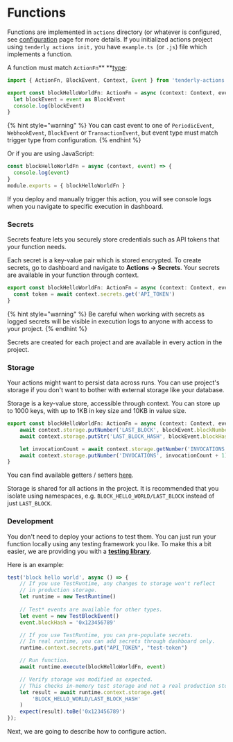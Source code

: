 # Functions

Functions are implemented in `actions` directory (or whatever is configured, see [configuration](https://app.gitbook.com/o/-LeLQOwIQG3HndcULLU2/s/-LeLQaB11\_TIOtLg8tIW/c/CdQUNwVtK1HwdPK4UIfp/web3-actions/configuration) page for more details. If you initialized actions project using `tenderly actions init,` you have `example.ts `(or `.js`) file which implements a function.

A function must match `ActionFn`** **[type](https://github.com/Tenderly/tenderly-actions/blob/main/packages/tenderly-actions/src/actions.ts#L4):

```typescript
import { ActionFn, BlockEvent, Context, Event } from 'tenderly-actions'

export const blockHelloWorldFn: ActionFn = async (context: Context, event: Event) => {
  let blockEvent = event as BlockEvent
  console.log(blockEvent)
}
```

{% hint style="warning" %}
You can cast event to one of `PeriodicEvent`, `WebhookEvent`, `BlockEvent` or `TransactionEvent`, but event type must match trigger type from configuration.
{% endhint %}

Or if you are using JavaScript:

```javascript
const blockHelloWorldFn = async (context, event) => {
  console.log(event)
}
module.exports = { blockHelloWorldFn }
```

If you deploy and manually trigger this action, you will see console logs when you navigate to specific execution in dashboard.

### Secrets

Secrets feature lets you securely store credentials such as API tokens that your function needs.&#x20;

Each secret is a key-value pair which is stored encrypted. To create secrets, go to dashboard and navigate to **Actions **->** Secrets**. Your secrets are available in your function through context.

```typescript
export const blockHelloWorldFn: ActionFn = async (context: Context, event: Event) => {
  const token = await context.secrets.get('API_TOKEN')
}
```

{% hint style="warning" %}
Be careful when working with secrets as logged secrets will be visible in execution logs to anyone with access to your project.
{% endhint %}

Secrets are created for each project and are available in every action in the project.

### Storage

Your actions might want to persist data across runs. You can use project's storage if you don't want to bother with external storage like your database.&#x20;

Storage is a key-value store, accessible through context. You can store up to 1000 keys, with up to 1KB in key size and 10KB in value size.

```typescript
export const blockHelloWorldFn: ActionFn = async (context: Context, event: Event) => {
    await context.storage.putNumber('LAST_BLOCK', blockEvent.blockNumber)
    await context.storage.putStr('LAST_BLOCK_HASH', blockEvent.blockHash)

    let invocationCount = await context.storage.getNumber('INVOCATIONS')
    await context.storage.putNumber('INVOCATIONS', invocationCount + 1)
}
```

You can find available getters / setters [here](https://github.com/Tenderly/tenderly-actions/blob/main/packages/tenderly-actions/src/actions.ts#L86).

Storage is shared for all actions in the project. It is recommended that you isolate using namespaces, e.g. `BLOCK_HELLO_WORLD/LAST_BLOCK` instead of just `LAST_BLOCK`.

### Development

You don't need to deploy your actions to test them. You can just run your function locally using any testing framework you like. To make this a bit easier, we are providing you with a [**testing library**](https://github.com/Tenderly/tenderly-actions/tree/main/packages/tenderly-actions-test).

Here is an example:

```typescript
test('block hello world', async () => {
    // If you use TestRuntime, any changes to storage won't reflect
    // in production storage.
    let runtime = new TestRuntime()
    
    // Test* events are available for other types.
    let event = new TestBlockEvent()
    event.blockHash = '0x123456789'

    // If you use TestRuntime, you can pre-populate secrets.
    // In real runtime, you can add secrets through dashboard only.
    runtime.context.secrets.put("API_TOKEN", "test-token")

    // Run function.
    await runtime.execute(blockHelloWorldFn, event)

    // Verify storage was modified as expected.
    // This checks in-memory test storage and not a real production storage!			
    let result = await runtime.context.storage.get(
        'BLOCK_HELLO_WORLD/LAST_BLOCK_HASH'
    )
    expect(result).toBe('0x123456789')
});
```



Next, we are going to describe how to configure action.
